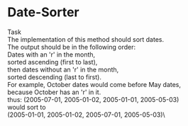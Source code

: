 # Date-Sorter
Task\
The implementation of this method should sort dates. \
The output should be in the following order: \
Dates with an 'r' in the month, \
sorted ascending (first to last), \
then dates without an 'r' in the month, \
sorted descending (last to first). \
For example, October dates would come before May dates, \
because October has an 'r' in it. \
thus: (2005-07-01, 2005-01-02, 2005-01-01, 2005-05-03) \
would sort to \
(2005-01-01, 2005-01-02, 2005-07-01, 2005-05-03)\
